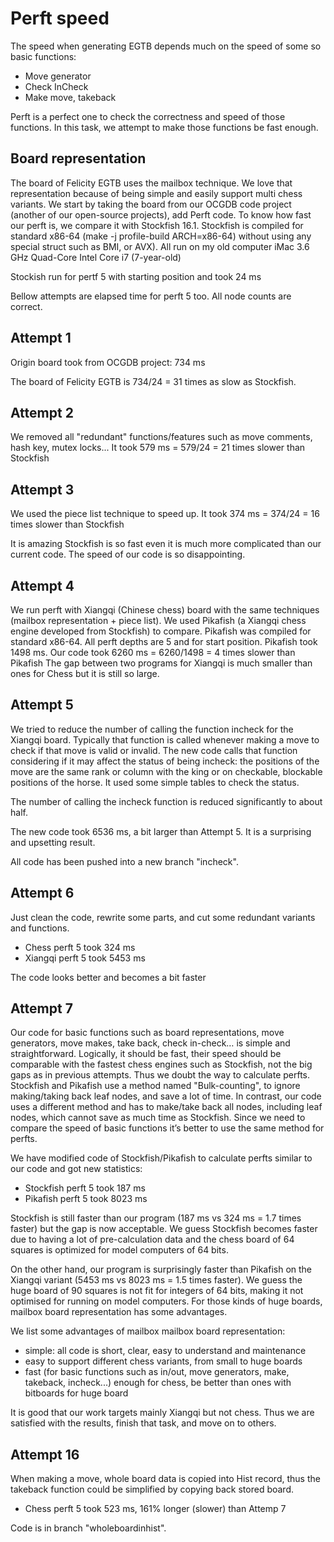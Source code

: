 Perft speed
==========

The speed when generating EGTB depends much on the speed of some so basic functions:
- Move generator
- Check InCheck
- Make move, takeback

Perft is a perfect one to check the correctness and speed of those functions. In this task, we attempt to make those functions be fast enough.

Board representation
--------------------

The board of Felicity EGTB uses the mailbox technique. We love that representation because of being simple and easily support multi chess variants. We start by taking the board from our OCGDB code project (another of our open-source projects), add Perft code. To know how fast our perft is, we compare it with Stockfish 16.1. Stockfish is compiled for standard x86-64 (make -j profile-build ARCH=x86-64) without using any special struct such as BMI, or AVX). All run on my old computer iMac 3.6 GHz Quad-Core Intel Core i7 (7-year-old)

Stockish run for pertf 5 with starting position and took 24 ms

Bellow attempts are elapsed time for perft 5 too. All node counts are correct.

Attempt 1
---------
Origin board took from OCGDB project: 734 ms

The board of Felicity EGTB is 734/24 = 31 times as slow as Stockfish.

Attempt 2
---------

We removed all "redundant" functions/features such as move comments, hash key, mutex locks... It took 579 ms = 579/24 = 21 times slower than Stockfish

Attempt 3
---------
We used the piece list technique to speed up. It took 374 ms = 374/24 = 16 times slower than Stockfish

It is amazing Stockfish is so fast even it is much more complicated than our current code. The speed of our code is so disappointing.


Attempt 4
---------
We run perft with Xiangqi (Chinese chess) board with the same techniques (mailbox representation + piece list). We used Pikafish (a Xiangqi chess engine developed from Stockfish) to compare. Pikafish was compiled for standard x86-64. All perft depths are 5 and for start position.
Pikafish took 1498 ms.
Our code took 6260 ms = 6260/1498 = 4 times slower than Pikafish
The gap between two programs for Xiangqi is much smaller than ones for Chess but it is still so large.


Attempt 5
---------
We tried to reduce the number of calling the function incheck for the Xiangqi board. Typically that function is called whenever making a move to check if that move is valid or invalid. The new code calls that function considering if it may affect the status of being incheck: the positions of the move are the same rank or column with the king or on checkable, blockable positions of the horse. It used some simple tables to check the status.

The number of calling the incheck function is reduced significantly to about half.

The new code took 6536 ms, a bit larger than Attempt 5. It is a surprising and upsetting result.

All code has been pushed into a new branch "incheck".


Attempt 6
---------

Just clean the code, rewrite some parts, and cut some redundant variants and functions.
- Chess perft 5 took 324 ms
- Xiangqi perft 5 took 5453 ms
 
The code looks better and becomes a bit faster


Attempt 7
---------

Our code for basic functions such as board representations, move generators, move makes, take back, check in-check… is simple and straightforward. Logically, it should be fast, their speed should be comparable with the fastest chess engines such as Stockfish, not the big gaps as in previous attempts. Thus we doubt the way to calculate perfts. Stockfish and Pikafish use a method named "Bulk-counting", to ignore making/taking back leaf nodes, and save a lot of time. In contrast, our code uses a different method and has to make/take back all nodes, including leaf nodes, which cannot save as much time as Stockfish. Since we need to compare the speed of basic functions it’s better to use the same method for perfts.

We have modified code of Stockfish/Pikafish to calculate perfts similar to our code and got new statistics:

- Stockfish perft 5 took 187 ms
- Pikafish perft 5 took 8023 ms

Stockfish is still faster than our program (187 ms vs 324 ms = 1.7 times faster) but the gap is now acceptable. We guess Stockfish becomes faster due to having a lot of pre-calculation data and the chess board of 64 squares is optimized for model computers of 64 bits.

On the other hand, our program is surprisingly faster than Pikafish on the Xiangqi variant (5453 ms vs 8023 ms = 1.5 times faster). We guess the huge board of 90 squares is not fit for integers of 64 bits, making it not optimised for running on model computers. For those kinds of huge boards, mailbox board representation has some advantages.

We list some advantages of mailbox mailbox board representation:
- simple: all code is short, clear, easy to understand and maintenance
- easy to support different chess variants, from small to huge boards
- fast (for basic functions such as in/out, move generators, make, takeback, incheck...) enough for chess, be better than ones with bitboards for huge board

It is good that our work targets mainly Xiangqi but not chess. Thus we are satisfied with the results, finish that task, and move on to others.

Attempt 16
----------

When making a move, whole board data is copied into Hist record, thus the takeback function could be simplified by copying back stored board.

- Chess perft 5 took 523 ms, 161% longer (slower) than Attemp 7

Code is in branch "wholeboardinhist".

